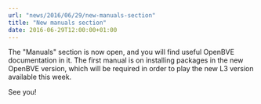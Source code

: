 ```yaml
---
url: "news/2016/06/29/new-manuals-section"
title: "New manuals section"
date: 2016-06-29T12:00:00+01:00
---
```

The "Manuals" section is now open, and you will find useful OpenBVE documentation in it. The first manual is on installing packages in the new OpenBVE version, which will be required in order to play the new L3 version available this week.

See you!
